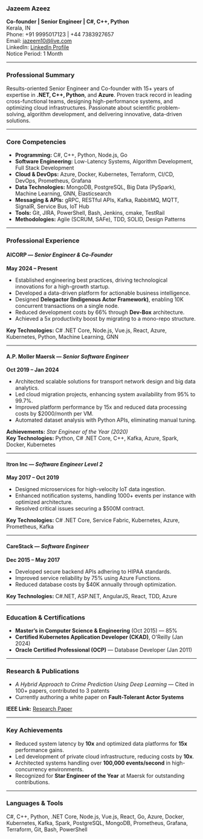 ### Jazeem Azeez  
**Co-founder | Senior Engineer | C#, C++, Python**  
Kerala, IN  
Phone: +91 9995017123 | +44 7383927657  
Email: jazeem10@live.com  
LinkedIn: [LinkedIn Profile](https://www.linkedin.com/in/jazeem-azeez-1736a5109/)  
Notice Period: 1 Month  

---

### **Professional Summary**  
Results-oriented Senior Engineer and Co-founder with 15+ years of expertise in **.NET, C++, Python**, and **Azure**. Proven track record in leading cross-functional teams, designing high-performance systems, and optimizing cloud infrastructures. Passionate about scientific problem-solving, algorithm development, and delivering innovative, data-driven solutions.

---

### **Core Competencies**  
- **Programming:** C#, C++, Python, Node.js, Go  
- **Software Engineering:** Low-Latency Systems, Algorithm Development, Full Stack Development  
- **Cloud & DevOps:** Azure, Docker, Kubernetes, Terraform, CI/CD, DevOps, Prometheus, Grafana  
- **Data Technologies:** MongoDB, PostgreSQL, Big Data (PySpark), Machine Learning, GNN, Elasticsearch  
- **Messaging & APIs:** gRPC, RESTful APIs, Kafka, RabbitMQ, MQTT, SignalR, Service Bus, IoT Hub  
- **Tools:** Git, JIRA, PowerShell, Bash, Jenkins, cmake, TestRail  
- **Methodologies:** Agile (SCRUM, SAFe), TDD, SOLID, Design Patterns  

---

### **Professional Experience**  

#### **AICORP** — *Senior Engineer & Co-Founder*  
**May 2024 – Present**  
- Established engineering best practices, driving technological innovations for a high-growth startup.  
- Developed a data-driven platform for actionable business intelligence.  
- Designed **Delegactor (Indigenous Actor Framework)**, enabling 10K concurrent transactions on a single node.  
- Reduced development costs by 66% through **Dev-Box** architecture.  
- Achieved a 5x productivity boost by migrating to a mono-repo structure.

**Key Technologies:** C# .NET Core, Node.js, Vue.js, React, Azure, Kubernetes, Python, Machine Learning, GNN

---

#### **A.P. Moller Maersk** — *Senior Software Engineer*  
**Oct 2019 – Jan 2024**  
- Architected scalable solutions for transport network design and big data analytics.  
- Led cloud migration projects, enhancing system availability from 95% to 99.7%.  
- Improved platform performance by 15x and reduced data processing costs by $2000/month per VM.  
- Automated dataset analysis with Python APIs, eliminating manual tuning.

**Achievements:** *Star Engineer of the Year (2020)*  
**Key Technologies:** Python, C# .NET Core, C++, Kafka, Azure, Spark, Docker, Kubernetes

---

#### **Itron Inc** — *Software Engineer Level 2*  
**May 2017 – Oct 2019**  
- Designed microservices for high-velocity IoT data ingestion.  
- Enhanced notification systems, handling 1000+ events per instance with optimized architecture.  
- Resolved critical issues securing a $500M contract.

**Key Technologies:** C# .NET Core, Service Fabric, Kubernetes, Azure, Prometheus, Kafka

---

#### **CareStack** — *Software Engineer*  
**Dec 2015 – May 2017**  
- Developed secure backend APIs adhering to HIPAA standards.  
- Improved service reliability by 75% using Azure Functions.  
- Reduced database costs by $40K annually through optimization.

**Key Technologies:** C#.NET, ASP.NET, AngularJS, React, TDD, Azure

---

### **Education & Certifications**  
- **Master’s in Computer Science & Engineering** (Oct 2015) — 85%  
- **Certified Kubernetes Application Developer (CKAD)**, O'Reilly (Jan 2024)  
- **Oracle Certified Professional (OCP)** — Database Developer (Jan 2011)

---

### **Research & Publications**  
- *A Hybrid Approach to Crime Prediction Using Deep Learning* — Cited in 100+ papers, contributed to 3 patents  
- Currently authoring a white paper on **Fault-Tolerant Actor Systems**  

**IEEE Link:** [Research Paper](https://ieeexplore.ieee.org/document/7275858)

---

### **Key Achievements**  
- Reduced system latency by **10x** and optimized data platforms for **15x** performance gains.  
- Led development of private cloud infrastructure, reducing costs by **10x**.  
- Architected systems handling over **100,000 events/second** in high-concurrency environments.  
- Recognized for **Star Engineer of the Year** at Maersk for outstanding contributions.

---

### **Languages & Tools**  
C#, C++, Python, .NET Core, Node.js, Vue.js, React, Go, Azure, Docker, Kubernetes, Kafka, Spark, PostgreSQL, MongoDB, Prometheus, Grafana, Terraform, Git, Bash, PowerShell

